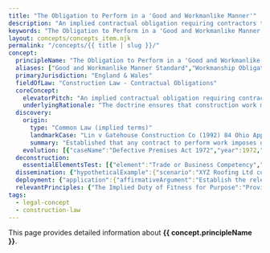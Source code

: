 ```yaml
---
title: "The Obligation to Perform in a 'Good and Workmanlike Manner'"
description: "An implied contractual obligation requiring contractors to perform work using the ordinary skill, efficiency, and knowledge possessed by those working in the relevant trade or business - establishing a reasonable competence standard without guaranteeing specific results."
keywords: "The Obligation to Perform in a 'Good and Workmanlike Manner', Good and Workmanlike Manner Standard, Workmanship Obligation, Implied Duty of Good Workmanship, Skilled Workmanship Standard, Construction Law - Contractual Obligations, England & Wales, construction law, legal concept"
layout: concepts/concepts_item.njk
permalink: "/concepts/{{ title | slug }}/"
concept:
  principleName: "The Obligation to Perform in a 'Good and Workmanlike Manner'"
  aliases: ["Good and Workmanlike Manner Standard","Workmanship Obligation","Implied Duty of Good Workmanship","Skilled Workmanship Standard"]
  primaryJurisdiction: "England & Wales"
  fieldOfLaw: "Construction Law - Contractual Obligations"
  coreConcept:
    elevatorPitch: "An implied contractual obligation requiring contractors to perform work using the ordinary skill, efficiency, and knowledge possessed by those working in the relevant trade or business - establishing a reasonable competence standard without guaranteeing specific results."
    underlyingRationale: "The doctrine ensures that construction work meets industry standards and protects employers from substandard performance, while avoiding the harshness of strict liability by focusing on process and method rather than guaranteed outcomes. It balances reasonable expectations with practical limitations of construction work."
  discovery:
    origin:
      type: "Common Law (implied terms)"
      landmarkCase: "Lin v Gatehouse Construction Co (1992) 84 Ohio App.3d 96"
      summary: "Established that any contract to perform work imposes on the contractor the duty to perform the work in a workmanlike manner, defined as the way work is customarily done by other contractors in the community."
    evolution: [{"caseName":"Defective Premises Act 1972","year":1972,"contribution":"Statutory codification requiring contractors working on dwellings to work in a professional or workmanlike manner and use proper materials, with parties unable to exclude this statutory duty."},{"caseName":"Building Regulations 2010, Regulation 7","year":2010,"contribution":"Requires that building work shall be carried out in a workmanlike manner, with Approved Document 7 defining this as workmanship where materials are adequately applied to perform their functions."},{"caseName":"Various trade association standards","year":2000,"contribution":"Development of specific performance standards by organizations like Metropolitan Builders Association and NARI to provide more precise definitions of acceptable workmanship quality."}]
  deconstruction:
    essentialElementsTest: [{"element":"Trade or Business Competency","description":"The contractor must possess and employ the ordinary skill of their trade, demonstrated through training, experience, or professional standing in the relevant construction field."},{"element":"Community Standards Compliance","description":"Work must meet the standards customarily achieved by other contractors in the same community or geographic area performing similar work."},{"element":"Proper Materials and Methods","description":"Materials must be of good quality and reasonably fit for their purpose, applied using appropriate techniques and methods recognized in the industry."},{"element":"Contract Specifications Adherence","description":"Work must be performed according to plans, specifications, and contractual requirements, unless those specifications are themselves defective or impossible."}]
  dissemination: {"hypotheticalExample":{"scenario":"XYZ Roofing Ltd contracts to replace a residential roof using specific tiles and installation methods. Upon completion, several tiles become loose within six months due to inadequate fixing, and water penetration occurs. Investigation reveals the tiles were attached using fewer fixings than recommended by the manufacturer and industry standards, though the tiles themselves were of correct specification.","outcome":"XYZ Roofing would be in breach of the workmanlike manner obligation because they failed to use proper installation methods recognized in the roofing trade, regardless of using correct materials. The homeowner can recover repair costs and consequential damage."},"audienceAdaptation":{"forClient":"This obligation means your contractor must perform work to the standard you'd expect from a competent tradesperson in your area - not perfect, but professionally acceptable. If work falls below this standard, you have grounds for complaint even without proving negligence. However, the standard is measured against industry norms, not your personal preferences, and contractors aren't required to achieve impossible results.","forLawyer":"The workmanlike manner standard creates a negligence-based liability focusing on process rather than outcome. Key issues include: defining the relevant trade standards and geographic community; expert evidence requirements to establish breach; interaction with express contractual terms; and whether the standard is adjusted for the contractor's represented skill level. Consider the relationship with professional negligence principles and the burden of proof for establishing deviation from accepted practice."}}
  deployment: {"application":{"affirmativeArgument":"Establish the relevant trade standards through expert evidence; demonstrate deviation from accepted industry practices; prove the contractor held themselves out as competent in the relevant trade; show that proper materials or methods were not used; establish that the defect resulted from poor workmanship rather than design issues.","defensiveArgument":"Challenge the definition of relevant community standards; argue work met acceptable trade practices at the time; demonstrate compliance with contractual specifications; prove any defects resulted from design problems or employer-supplied materials; establish that higher standards were not contractually required or economically feasible."},"legalConsequence":"If successfully applied, creates liability for breach of contract based on failure to meet reasonable trade standards, enabling recovery of remedial costs and consequential losses, but limited to what a competent tradesperson should reasonably have achieved."}
  relevantPrinciples: {"The Implied Duty of Fitness for Purpose":"Provides higher standard focusing on results rather than process - workmanlike manner is process-focused alternative where fitness for purpose cannot be established","The Doctrine of Incorporation of Terms by Reference":"May incorporate specific industry standards or codes of practice that define workmanlike performance","The Legal Status of a Condition Precedent":"Quality of workmanship may be a condition precedent to payment under construction contracts"}
tags: 
  - legal-concept
  - construction-law
---
```


This page provides detailed information about **{{ concept.principleName }}**.

